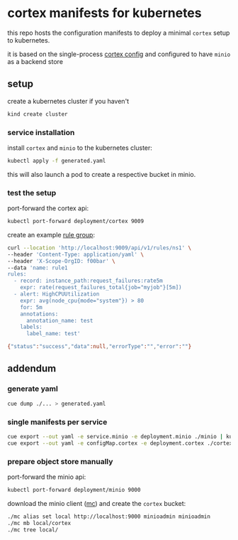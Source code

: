 # cortex manifests for kubernetes
this repo hosts the configuration manifests to deploy a minimal `cortex` setup to kubernetes. 

it is based on the single-process [cortex config](https://github.com/cortexproject/cortex/blob/master/docs/configuration/single-process-config-blocks-local.yaml) and configured to have `minio` as a backend store

## setup
create a kubernetes cluster if you haven't
```bash
kind create cluster
```
### service installation
install `cortex` and `minio` to the kubernetes cluster:
```bash
kubectl apply -f generated.yaml
```
this will also launch a pod to create a respective bucket in minio.

### test the setup
port-forward the cortex api:
```bash
kubectl port-forward deployment/cortex 9009
```
create an example [rule group](https://cortexmetrics.io/docs/api/#set-rule-group):
```bash
curl --location 'http://localhost:9009/api/v1/rules/ns1' \
--header 'Content-Type: application/yaml' \
--header 'X-Scope-OrgID: f00bar' \
--data 'name: rule1
rules:
  - record: instance_path:request_failures:rate5m
    expr: rate(request_failures_total{job="myjob"}[5m])
  - alert: HighCPUUtilization
    expr: avg(node_cpu{mode="system"}) > 80
    for: 5m
    annotations:
      annotation_name: test
    labels:
      label_name: test'

{"status":"success","data":null,"errorType":"","error":""}
```

## addendum
### generate yaml
```bash
cue dump ./... > generated.yaml
```

### single manifests per service
```bash
cue export --out yaml -e service.minio -e deployment.minio ./minio | kubectl apply -f -
cue export --out yaml -e configMap.cortex -e deployment.cortex ./cortex | kubectl apply -f -
```

### prepare object store manually
port-forward the minio api:
```bash
kubectl port-forward deployment/minio 9000
```
download the minio client ([mc](https://min.io/docs/minio/linux/reference/minio-mc-admin.html#id2)) and create the `cortex` bucket:
```bash
./mc alias set local http://localhost:9000 minioadmin minioadmin
./mc mb local/cortex
./mc tree local/
```